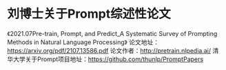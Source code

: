 # 刘博士关于Prompt综述性论文
《2021.07Pre-train, Prompt, and Predict_A Systematic Survey of Prompting Methods in Natural Language Processing》
论文地址：https://arxiv.org/pdf/2107.13586.pdf
论文作者：http://pretrain.nlpedia.ai/
清华大学关于Prompt项目地址：https://github.com/thunlp/PromptPapers






